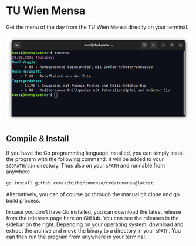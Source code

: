 # TU Wien Mensa

Get the menu of the day from the TU Wien Mensa directly on your terminal.

![TU Wien Mensa Screenshot](.github/screenshot.png)

## Compile & Install

If you have the Go programming language installed, you can simply install the program with the following command.
It will be added to your `$GOPATH/bin` directory. Thus also on your `$PATH` and runnable from anywhere.

```bash
go install github.com/schicho/tumensa/cmd/tumensa@latest
```

Alternatively, you can of course go through the manual git clone and go build process.

In case you don't have Go installed, you can download the latest release from the releases page here on GitHub.
You can see the releases in the sidebar on the right.
Depending on your operating system, download and extract the archive and move the binary to a directory in your `$PATH`.
You can then run the program from anywhere in your terminal.
